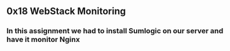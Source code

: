 ## 0x18 WebStack Monitoring

### In this assignment we had to install Sumlogic on our server and have it monitor Nginx